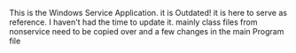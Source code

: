 This is the Windows Service Application. it is Outdated! it is here to serve as reference.
I haven't had the time to update it. mainly class files from nonservice need to be copied over
and a few changes in the main Program file
